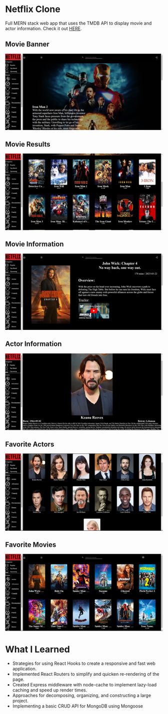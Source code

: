 # Netflix Clone
Full MERN stack web app that uses the TMDB API 
to display movie and actor information.
Check it out [HERE](https://netflix-clone-one-pink.vercel.app/).

## Movie Banner
<img src = "./readMe_images/movieBanner.png"/>
<br>

## Movie Results
<img src = "./readMe_images/movieResults.png"/>
<br>

## Movie Information
<img src = "./readMe_images/movieInfo.png"/>
<br>

## Actor Information
<img src = "./readMe_images/actorInfo.png"/>
<br>

## Favorite Actors
<img src = './readMe_images/favoriteActors.png'/>
<br>

## Favorite Movies
<img src = './readMe_images/favoriteMovies.png'/>
<br>

# What I Learned
* Strategies for using React Hooks to create a responsive and fast web application.
* Implemented React Routers to simplify and quicken re-rendering of the page.
* Created Express middleware with node-cache to implement lazy-load caching and speed up render times.
* Approaches for decomposing, organizing, and constructing a large project.
* Implementing a basic CRUD API for MongoDB using Mongoose